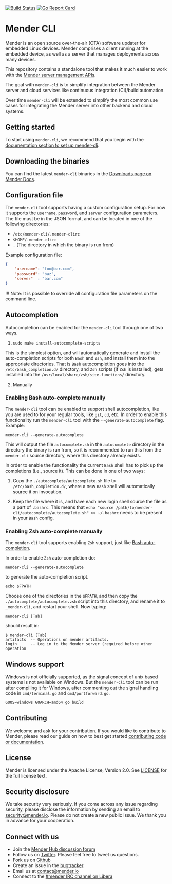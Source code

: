 [![Build Status](https://gitlab.com/Northern.tech/Mender/mender-cli/badges/master/pipeline.svg)](https://gitlab.com/Northern.tech/Mender/mender-cli/pipelines)
[![Go Report Card](https://goreportcard.com/badge/github.com/mendersoftware/mender-cli)](https://goreportcard.com/report/github.com/mendersoftware/mender-cli)


Mender CLI
========================

Mender is an open source over-the-air (OTA) software updater for embedded Linux
devices. Mender comprises a client running at the embedded device, as well as
a server that manages deployments across many devices.

This repository contains a standalone tool that makes it much easier to work
with the [Mender server management APIs](https://docs.mender.io/apis/management-apis).

The goal with `mender-cli` is to simplify integration between the Mender server
and cloud services like continuous integration (CI)/build automation.

Over time `mender-cli` will be extended to simplify the most common use cases
for integrating the Mender server into other backend and cloud systems.


## Getting started

To start using `mender-cli`, we recommend that you begin with the
[documentation section to set up mender-cli](https://docs.mender.io/server-integration/using-the-apis#set-up-mender-cli).


## Downloading the binaries

You can find the latest `mender-cli` binaries in the [Downloads page on Mender
Docs](https://docs.mender.io/downloads).

## Configuration file

The `mender-cli` tool supports having a custom configuration setup. For now it
supports the `username`, `password`, and `server` configuration parameters. The
file must be in the JSON format, and can be located in one of the following
directories:

* `/etc/mender-cli/.mender-clirc`
* `$HOME/.mender-clirc`
* `.` (The directory in which the binary is run from)

Example configuration file:

```json
{
    "username": "foo@bar.com",
    "password": "baz",
    "server"  : "bar.com"
}
```

!!! Note: It is possible to override all configuration file parameters on the command line.

## Autocompletion

Autocompletion can be enabled for the `mender-cli` tool through one of two ways.

1. `sudo make install-autocomplete-scripts`

This is the simplest option, and will automatically generate and install the
auto-completion scripts for both `Bash` and `Zsh`, and install them into the
appropriate directories. That is `Bash` autocompletion goes into the
`/etc/bash_completion.d/` directory, and `Zsh` scripts (if `Zsh` is installed),
gets installed into the `/usr/local/share/zsh/site-functions/` directory.

2. Manually

### Enabling Bash auto-complete manually

The `mender-cli` tool can be enabled to support shell autocompletion, like you
are used to for your regular tools, like `git`, `cd`, etc. In order to enable
this functionality run the `mender-cli` tool with the `--generate-autocomplete`
flag. Example:

```console
mender-cli --generate-autocomplete
```

This will output the file `autocomplete.sh` in the `autocomplete` directory in
the directory the binary is run from, so it is recommended to run this from the
`mender-cli` source directory, where this directory already exists.

In order to enable the functionality the current `Bash` shell has to pick up the
completions (i.e., source it). This can be done in one of two ways:

1. Copy the `./autocomplete/autocomplete.sh` file to `/etc/bash_completion.d/`,
   where a new `Bash` shell will automatically source it on invocation.

2. Keep the file where it is, and have each new login shell source the file as a
   part of `.bashrc`. This means that `echo "source
   /path/to/mender-cli/autocomplete/autocomplete.sh" >> ~/.bashrc` needs to be
   present in your `Bash` config.

### Enabling Zsh auto-complete manually

The `mender-cli` tool supports enabling `Zsh` support, just like [Bash
auto-completion](#enabling-bash-auto-complete-manually).

In order to enable `Zsh` auto-completion do:

```console
mender-cli --generate-autocomplete
```

to generate the auto-completion script.

```console
echo $FPATH
```

Choose one of the directories in the `$FPATH`, and then copy the
`./autocomplete/autocomplete.zsh` script into this directory, and rename it to
`_mender-cli`, and restart your shell. Now typing:

```console
mender-cli [Tab]
```

should result in:

```console
$ mender-cli [Tab]
artifacts  -- Operations on mender artifacts.
login      -- Log in to the Mender server (required before other operation
```

## Windows support

Windows is not officially supported, as the signal concept of unix based systems
is not available on Windows. But the `mender-cli` tool can be run after compiling 
it for Windows, after commenting out the signal handling code in `cmd/terminal.go` and `cmd/portforward.go`.

```console
GOOS=windows GOARCH=amd64 go build
```

## Contributing

We welcome and ask for your contribution. If you would like to contribute to
Mender, please read our guide on how to best get started [contributing code or
documentation](https://github.com/mendersoftware/mender/blob/master/CONTRIBUTING.md).


## License

Mender is licensed under the Apache License, Version 2.0. See
[LICENSE](https://github.com/mendersoftware/mender-cli/blob/master/LICENSE) for
the full license text.


## Security disclosure

We take security very seriously. If you come across any issue regarding
security, please disclose the information by sending an email to
[security@mender.io](security@mender.io). Please do not create a new public
issue. We thank you in advance for your cooperation.


## Connect with us

* Join the [Mender Hub discussion forum](https://hub.mender.io)
* Follow us on [Twitter](https://twitter.com/mender_io). Please
  feel free to tweet us questions.
* Fork us on [Github](https://github.com/mendersoftware)
* Create an issue in the [bugtracker](https://northerntech.atlassian.net/projects/MEN)
* Email us at [contact@mender.io](mailto:contact@mender.io)
* Connect to the [#mender IRC channel on Libera](https://web.libera.chat/?#mender)

